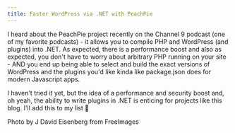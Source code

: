 ```yaml
---
title: Faster WordPress via .NET with PeachPie
---
```


I heard about the PeachPie project recently on the Channel 9 podcast (one of my favorite podcasts) - it allows you to compile PHP and WordPress (and plugins) into .NET. As expected, there is a performance boost and also as expected, you don't have to worry about arbitrary PHP running on your site - AND you end up being able to select and build the exact versions of WordPress and the plugins you'd like kinda like package.json does for modern Javascript apps.



I haven't tried it yet, but the idea of a performance and security boost and, oh yeah, the ability to write plugins in .NET is enticing for projects like this blog. I'll add this to my list 🙂



Photo by J David Eisenberg from FreeImages
